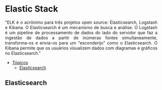 # Elastic Stack

<p align="justify">"ELK é o acrônimo para três projetos open source: Elasticsearch, Logstash e Kibana. O Elasticsearch é um mecanismo de busca e análise. O Logstash é um pipeline de processamento de dados do lado do servidor que faz a ingestão de dados a partir de inúmeras fontes simultaneamente, transforma-os e envia-os para um "esconderijo" como o Elasticsearch. O Kibana permite que os usuários visualizem dados com diagramas e gráficos no Elasticsearch."</p>

<div id="topicos"></div>

* [Tópicos](#topicos)
    - [Elasticsearch](#elasticsearch)

<div id="elasticsearch"></div>

## Elasticsearch